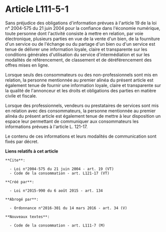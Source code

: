 # Article L111-5-1

Sans préjudice des obligations d'information prévues à l'article 19 de la loi n° 2004-575 du 21 juin 2004 pour la confiance
dans l'économie numérique, toute personne dont l'activité consiste à mettre en relation, par voie électronique, plusieurs
parties en vue de la vente d'un bien, de la fourniture d'un service ou de l'échange ou du partage d'un bien ou d'un service
est tenue de délivrer une information loyale, claire et transparente sur les conditions générales d'utilisation du service
d'intermédiation et sur les modalités de référencement, de classement et de déréférencement des offres mises en ligne. 

Lorsque seuls des consommateurs ou des non-professionnels sont mis en relation, la personne mentionnée au premier alinéa du
présent article est également tenue de fournir une information loyale, claire et transparente sur la qualité de l'annonceur
et les droits et obligations des parties en matière civile et fiscale. 

Lorsque des professionnels, vendeurs ou prestataires de services sont mis en relation avec des consommateurs, la personne
mentionnée au premier alinéa du présent article est également tenue de mettre à leur disposition un espace leur permettant de
communiquer aux consommateurs les informations prévues à l'article L. 121-17. 

Le contenu de ces informations et leurs modalités de communication sont fixés par décret.

**Liens relatifs à cet article**

	**Cite**:

	  - Loi n°2004-575 du 21 juin 2004 - art. 19 (VT)
	  - Code de la consommation - art. L121-17 (VT)

	**Créé par**:

	  - Loi n°2015-990 du 6 août 2015 - art. 134

	**Abrogé par**:

	  - Ordonnance n°2016-301 du 14 mars 2016 - art. 34 (V)

	**Nouveaux textes**:

	  - Code de la consommation - art. L111-7 (M)
